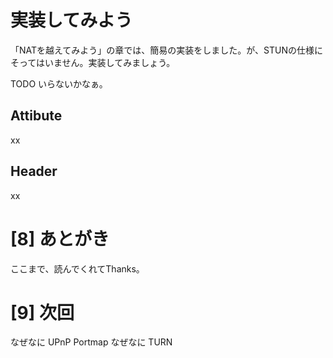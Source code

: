 # 実装してみよう

「NATを越えてみよう」の章では、簡易の実装をしました。が、STUNの仕様にそってはいません。実装してみましょう。

TODO いらないかなぁ。

## Attibute
xx

## Header
xx




# [8] あとがき

ここまで、読んでくれてThanks。


# [9] 次回

なぜなに UPnP Portmap
なぜなに TURN












